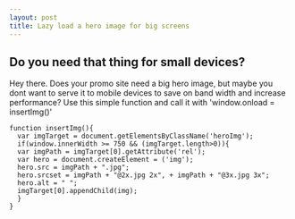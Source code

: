 ```yaml
---
layout: post
title: Lazy load a hero image for big screens
---
```

## Do you need that thing for small devices?

Hey there. Does your promo site need a big hero image, but maybe you dont want to serve it to mobile devices to save on band width and increase performance? Use this simple function and call it with 'window.onload = insertImg()'


    function insertImg(){
      var imgTarget = document.getElementsByClassName('heroImg');
      if(window.innerWidth >= 750 && (imgTarget.length>0)){
      var imgPath = imgTarget[0].getAttribute('rel');
      var hero = document.createElement = ('img');
      hero.src = imgPath + ".jpg";
      hero.srcset = imgPath + "@2x.jpg 2x", + imgPath + "@3x.jpg 3x";
      hero.alt = " ";
      imgTarget[0].appendChild(img);
      }
    }
